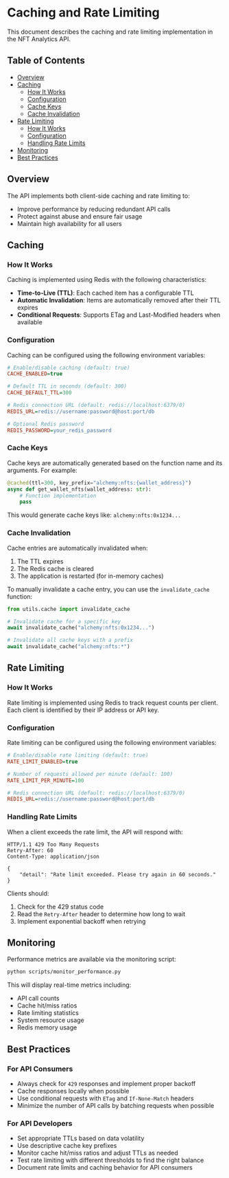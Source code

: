# Caching and Rate Limiting

This document describes the caching and rate limiting implementation in the NFT Analytics API.

## Table of Contents
- [Overview](#overview)
- [Caching](#caching)
  - [How It Works](#how-it-works)
  - [Configuration](#configuration)
  - [Cache Keys](#cache-keys)
  - [Cache Invalidation](#cache-invalidation)
- [Rate Limiting](#rate-limiting)
  - [How It Works](#how-it-works-1)
  - [Configuration](#configuration-1)
  - [Handling Rate Limits](#handling-rate-limits)
- [Monitoring](#monitoring)
- [Best Practices](#best-practices)

## Overview

The API implements both client-side caching and rate limiting to:
- Improve performance by reducing redundant API calls
- Protect against abuse and ensure fair usage
- Maintain high availability for all users

## Caching

### How It Works

Caching is implemented using Redis with the following characteristics:
- **Time-to-Live (TTL)**: Each cached item has a configurable TTL
- **Automatic Invalidation**: Items are automatically removed after their TTL expires
- **Conditional Requests**: Supports ETag and Last-Modified headers when available

### Configuration

Caching can be configured using the following environment variables:

```ini
# Enable/disable caching (default: true)
CACHE_ENABLED=true

# Default TTL in seconds (default: 300)
CACHE_DEFAULT_TTL=300

# Redis connection URL (default: redis://localhost:6379/0)
REDIS_URL=redis://username:password@host:port/db

# Optional Redis password
REDIS_PASSWORD=your_redis_password
```

### Cache Keys

Cache keys are automatically generated based on the function name and its arguments. For example:

```python
@cached(ttl=300, key_prefix="alchemy:nfts:{wallet_address}")
async def get_wallet_nfts(wallet_address: str):
    # Function implementation
    pass
```

This would generate cache keys like: `alchemy:nfts:0x1234...`

### Cache Invalidation

Cache entries are automatically invalidated when:
1. The TTL expires
2. The Redis cache is cleared
3. The application is restarted (for in-memory caches)

To manually invalidate a cache entry, you can use the `invalidate_cache` function:

```python
from utils.cache import invalidate_cache

# Invalidate cache for a specific key
await invalidate_cache("alchemy:nfts:0x1234...")

# Invalidate all cache keys with a prefix
await invalidate_cache("alchemy:nfts:*")
```

## Rate Limiting

### How It Works

Rate limiting is implemented using Redis to track request counts per client. Each client is identified by their IP address or API key.

### Configuration

Rate limiting can be configured using the following environment variables:

```ini
# Enable/disable rate limiting (default: true)
RATE_LIMIT_ENABLED=true

# Number of requests allowed per minute (default: 100)
RATE_LIMIT_PER_MINUTE=100

# Redis connection URL (default: redis://localhost:6379/0)
REDIS_URL=redis://username:password@host:port/db
```

### Handling Rate Limits

When a client exceeds the rate limit, the API will respond with:

```http
HTTP/1.1 429 Too Many Requests
Retry-After: 60
Content-Type: application/json

{
    "detail": "Rate limit exceeded. Please try again in 60 seconds."
}
```

Clients should:
1. Check for the 429 status code
2. Read the `Retry-After` header to determine how long to wait
3. Implement exponential backoff when retrying

## Monitoring

Performance metrics are available via the monitoring script:

```bash
python scripts/monitor_performance.py
```

This will display real-time metrics including:
- API call counts
- Cache hit/miss ratios
- Rate limiting statistics
- System resource usage
- Redis memory usage

## Best Practices

### For API Consumers
- Always check for `429` responses and implement proper backoff
- Cache responses locally when possible
- Use conditional requests with `ETag` and `If-None-Match` headers
- Minimize the number of API calls by batching requests when possible

### For API Developers
- Set appropriate TTLs based on data volatility
- Use descriptive cache key prefixes
- Monitor cache hit/miss ratios and adjust TTLs as needed
- Test rate limiting with different thresholds to find the right balance
- Document rate limits and caching behavior for API consumers
